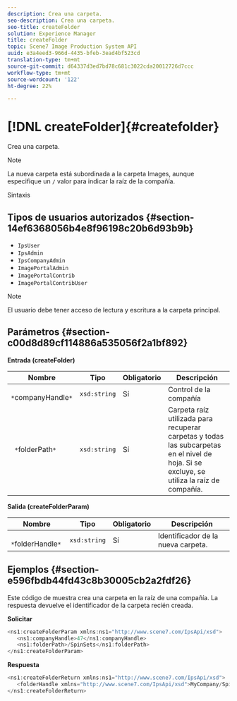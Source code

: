 ```yaml
---
description: Crea una carpeta.
seo-description: Crea una carpeta.
seo-title: createFolder
solution: Experience Manager
title: createFolder
topic: Scene7 Image Production System API
uuid: e3a4eed3-966d-4435-bfeb-3ead4bf523cd
translation-type: tm+mt
source-git-commit: d64337d3ed7bd78c681c3022cda20012726d7ccc
workflow-type: tm+mt
source-wordcount: '122'
ht-degree: 22%

---
```



# [!DNL createFolder]{#createfolder}

Crea una carpeta.

>[!NOTE]
>
>La nueva carpeta está subordinada a la carpeta Images, aunque especifique un `/` valor para indicar la raíz de la compañía.

Sintaxis

## Tipos de usuarios autorizados {#section-14ef6368056b4e8f96198c20b6d93b9b}

* `IpsUser`
* `IpsAdmin`
* `IpsCompanyAdmin`
* `ImagePortalAdmin`
* `ImagePortalContrib`
* `ImagePortalContribUser`

>[!NOTE]
>
>El usuario debe tener acceso de lectura y escritura a la carpeta principal.

## Parámetros {#section-c00d8d89cf114886a535056f2a1bf892}

**Entrada (createFolder)**

| Nombre | Tipo | Obligatorio | Descripción |
|---|---|---|---|
| ` *`companyHandle`*` | `xsd:string` | Sí | Control de la compañía |
| ` *`folderPath`*` | `xsd:string` | Sí | Carpeta raíz utilizada para recuperar carpetas y todas las subcarpetas en el nivel de hoja. Si se excluye, se utiliza la raíz de compañía. |

**Salida (createFolderParam)**

| Nombre | Tipo | Obligatorio | Descripción |
|---|---|---|---|
| ` *`folderHandle`*` | `xsd:string` | Sí | Identificador de la nueva carpeta. |

## Ejemplos {#section-e596fbdb44fd43c8b30005cb2a2fdf26}

Este código de muestra crea una carpeta en la raíz de una compañía. La respuesta devuelve el identificador de la carpeta recién creada.

**Solicitar**

```java
<ns1:createFolderParam xmlns:ns1="http://www.scene7.com/IpsApi/xsd">
   <ns1:companyHandle>47</ns1:companyHandle>
   <ns1:folderPath>/SpinSets</ns1:folderPath>
</ns1:createFolderParam>
```

**Respuesta**

```java
<ns1:createFolderReturn xmlns:ns1="http://www.scene7.com/IpsApi/xsd">
   <folderHandle xmlns="http://www.scene7.com/IpsApi/xsd">MyCompany/SpinSets/</folderHandle>
</ns1:createFolderReturn>
```

